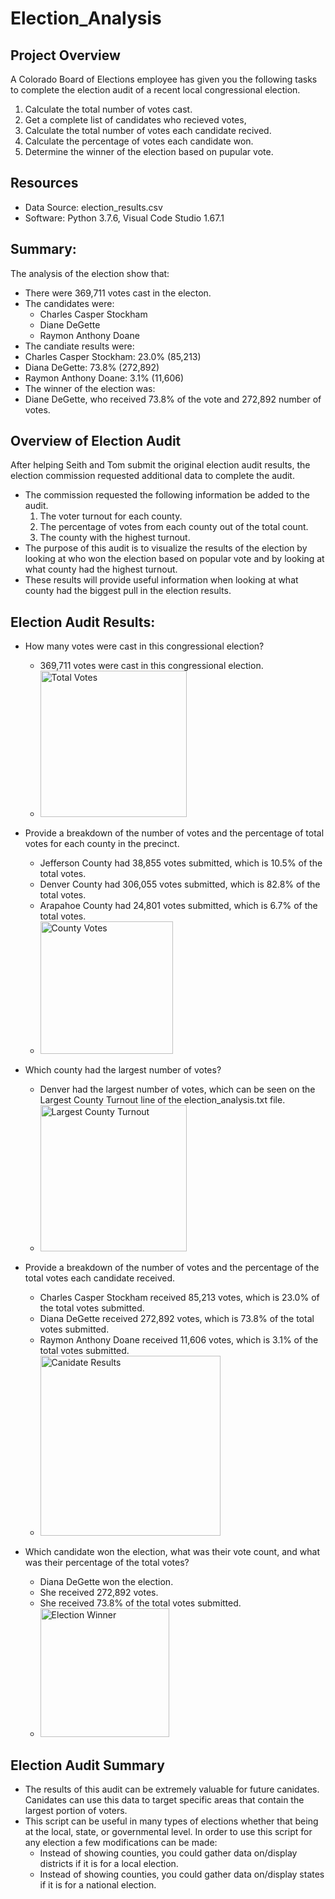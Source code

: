 # Election_Analysis

## Project Overview
A Colorado Board of Elections employee has given you the following tasks to complete the election audit of a recent local congressional election.

1. Calculate the total number of votes cast.
2. Get a complete list of candidates who recieved votes,
3. Calculate the total number of votes each candidate recived.
4. Calculate the percentage of votes each candidate won.
5. Determine the winner of the election based on pupular vote.

## Resources
* Data Source: election_results.csv
* Software: Python 3.7.6, Visual Code Studio 1.67.1 

## Summary:
The analysis of the election show that:
* There were 369,711 votes cast in the electon.
* The candidates were:
  * Charles Casper Stockham
  * Diane DeGette
  * Raymon Anthony Doane
 * The candiate results were:
  * Charles Casper Stockham: 23.0% (85,213)
  * Diana DeGette: 73.8% (272,892)
  * Raymon Anthony Doane: 3.1% (11,606)
 * The winner of the election was: 
  * Diane DeGette, who received 73.8% of the vote and 272,892 number of votes.
  
## Overview of Election Audit
After helping Seith and Tom submit the original election audit results, the election commission requested additional data to complete the audit. 
* The commission requested the following information be added to the audit.
    1. The voter turnout for each county.
    2. The percentage of votes from each county out of the total count.
    3. The county with the highest turnout.
* The purpose of this audit is to visualize the results of the election by looking at who won the election based on popular vote and by looking at what county had the highest turnout.
* These results will provide useful information when looking at what county had the biggest pull in the election results.
   
## Election Audit Results:
* How many votes were cast in this congressional election?
  * 369,711 votes were cast in this congressional election.
  * <img width="234" alt="Total Votes" src="https://user-images.githubusercontent.com/104036750/168720758-8ff13fe4-c4df-401b-941e-11555033c4b3.png">
 
* Provide a breakdown of the number of votes and the percentage of total votes for each county in the precinct.
  * Jefferson County had 38,855 votes submitted, which is 10.5% of the total votes.
  * Denver County had 306,055 votes submitted, which is 82.8% of the total votes.
  * Arapahoe County had 24,801 votes submitted, which is 6.7% of the total votes.
  * <img width="212" alt="County Votes" src="https://user-images.githubusercontent.com/104036750/168720843-b2f93331-421e-4392-9c7e-46766428a7cd.png">

* Which county had the largest number of votes?
  * Denver had the largest number of votes, which can be seen on the Largest County Turnout line of the election_analysis.txt file.
  * <img width="234" alt="Largest County Turnout" src="https://user-images.githubusercontent.com/104036750/168720983-912360fd-bacf-417c-82ce-465fddec6c8b.png">

* Provide a breakdown of the number of votes and the percentage of the total votes each candidate received.
  * Charles Casper Stockham received 85,213 votes, which is 23.0% of the total votes submitted.
  * Diana DeGette received 272,892 votes, which is 73.8% of the total votes submitted.
  * Raymon Anthony Doane received 11,606 votes, which is 3.1% of the total votes submitted.
  * <img width="288" alt="Canidate Results" src="https://user-images.githubusercontent.com/104036750/168721015-8126adfe-96c5-4e3f-b47a-0a1868b4008e.png">

* Which candidate won the election, what was their vote count, and what was their percentage of the total votes?
  * Diana DeGette won the election.
  * She received 272,892 votes.
  * She received 73.8% of the total votes submitted.
  * <img width="206" alt="Election Winner" src="https://user-images.githubusercontent.com/104036750/168721051-c3157a32-577f-4eef-bbca-633fe2049591.png">
 
## Election Audit Summary
* The results of this audit can be extremely valuable for future canidates. Canidates can use this data to target specific areas that contain the largest portion of voters.
* This script can be useful in many types of elections whether that being at the local, state, or governmental level. In order to use this script for any election a few modifications can be made:
  * Instead of showing counties, you could gather data on/display districts if it is for a local election.
  * Instead of showing counties, you could gather data on/display states if it is for a national election.
